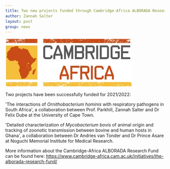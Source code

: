 ```yaml
---
title: Two new projects funded through Cambridge-Africa ALBORADA Research Fund
author: Zannah Salter
layout: post
group: news
---
```


<img src="/static/img/news/Alboradalogo2019.JPG" alt="Cambridge-Africa" class="img-fluid">

Two projects have been successfully funded for 2021/2022: 

'The interactions of *Ornithobacterium hominis* with respiratory pathogens in South Africa', a collaboration between Prof. Parkhill, Zannah Salter and Dr Felix Dube at the University of Cape Town.

'Detailed characterization of *Mycobacterium bovis* of animal origin and tracking of zoonotic transmission between bovine and human hosts in Ghana', a collaboration between Dr Andries van Tonder and Dr Prince Asare at Noguchi Memorial Institute for Medical Research. 

More information about the Cambridge-Africa ALBORADA Research Fund can be found here: 
https://www.cambridge-africa.cam.ac.uk/initiatives/the-alborada-research-fund/